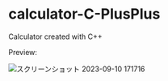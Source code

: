 # calculator-C-PlusPlus
Calculator created with C++



Preview:

![スクリーンショット 2023-09-10 171716](https://github.com/Believe0127/calculator-C-PlusPlus/assets/101379299/3486d0f2-51db-4135-b1aa-166495cf8ad1)
